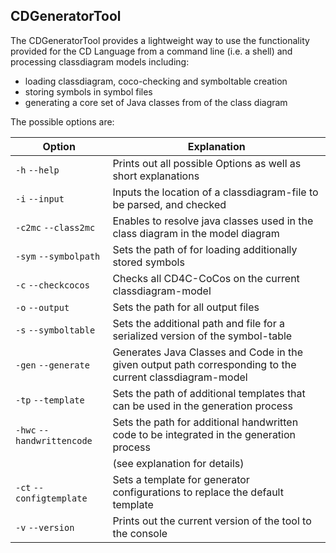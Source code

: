 ## CDGeneratorTool

The CDGeneratorTool provides a lightweight way to use the 
functionality provided for the CD Language 
from a command line (i.e. a shell) and processing classdiagram 
models including:

- loading classdiagram, coco-checking and symboltable creation
- storing symbols in symbol files
- generating a core set of Java classes from of the class diagram

The possible options are:

| Option                     | Explanation                                                                                              |
|----------------------------|----------------------------------------------------------------------------------------------------------|
| `-h` `--help`              | Prints out all possible Options as well as short explanations                                            |
| `-i` `--input`             | Inputs the location of a classdiagram-file to be parsed, and checked                                     |
| `-c2mc` `--class2mc`       | Enables to resolve java classes used in the class diagram in the model diagram                           |
| `-sym` `--symbolpath`      | Sets the path of for loading additionally stored symbols                                                 |
| `-c` `--checkcocos`        | Checks all CD4C-CoCos on the current classdiagram-model                                                  |
| `-o` `--output`            | Sets the path for all output files                                                                       |
| `-s` `--symboltable`       | Sets the additional path and file for a serialized version of the symbol-table                           |
| `-gen` `--generate`        | Generates Java Classes and Code in the given output path corresponding to the current classdiagram-model |
| `-tp` `--template`         | Sets the path of additional templates that can be used in the generation process                         |
| `-hwc` `--handwrittencode` | Sets the path for additional handwritten code to be integrated in the generation process                 |
|                            | (see explanation for details)                                                                            |
| `-ct` `--configtemplate`   | Sets a template for generator configurations to replace the default template                   |
| `-v` `--version`           | Prints out the current version of the tool to the console                                                |
